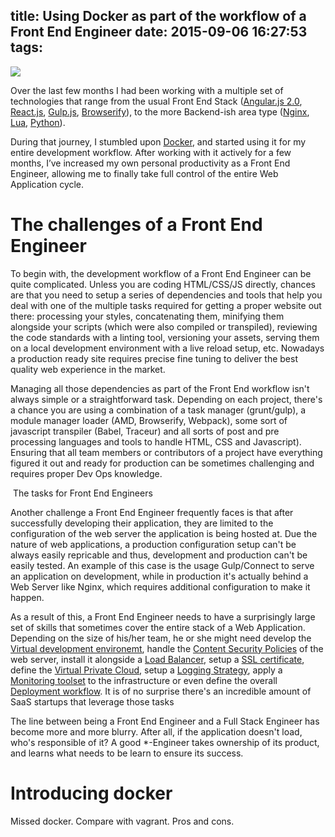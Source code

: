 title: Using Docker as part of the workflow of a Front End Engineer
date: 2015-09-06 16:27:53
tags:
---

<img style="max-width: 100%;" src="https://s3.eu-central-1.amazonaws.com/assets.jjperezaguinaga.com/articles/v1/front-end-ops-and-docker/01-front-end-ops-and-docker.png"/>

Over the last few months I had been working with a multiple set of technologies that range from the usual Front End Stack ([Angular.js 2.0](https://angular.io/), [React.js](http://facebook.github.io/react/), [Gulp.js](http://gulpjs.com/), [Browserify](http://browserify.org/)), to the more Backend-ish area type ([Nginx](http://nginx.org/en/), [Lua](http://www.lua.org/), [Python](https://www.python.org/)).

During that journey, I stumbled upon [Docker](https://www.docker.com/), and started using it for my entire development workflow. After working with it actively for a few months, I’ve increased my own personal productivity as a Front End Engineer, allowing me to finally take full control of the entire Web Application cycle.

<!--more-->

# The challenges of a Front End Engineer

To begin with, the development workflow of a Front End Engineer can be quite complicated. Unless you are coding HTML/CSS/JS directly, chances are that you need to setup a series of dependencies and tools that help you deal with one of the multiple tasks required for getting a proper website out there: processing your styles, concatenating them, minifying them alongside your scripts (which were also compiled or transpiled), reviewing the code standards with a linting tool, versioning your assets, serving them on a local development environment with a live reload setup, etc. Nowadays a production ready site requires precise fine tuning to deliver the best quality web experience in the market.

Managing all those dependencies as part of the Front End workflow isn't always simple or a straightforward task. Depending on each project, there's a chance you are using a combination of a task manager (grunt/gulp), a module manager loader (AMD, Browserify, Webpack), some sort of javascript transpiler (Babel, Traceur) and all sorts of post and pre processing languages and tools to handle HTML, CSS and Javascript). Ensuring that all team members or contributors of a project have everything figured it out and ready for production can be sometimes challenging and requires proper Dev Ops knowledge.

<IMAGE>
The tasks for Front End Engineers

Another challenge a Front End Engineer frequently faces is that after successfully developing their application, they are limited to the configuration of the web server the application is being hosted at. Due the nature of web applications, a production configuration setup can't be always easily repricable and thus, development and production can't be easily tested. An example of this case is the usage Gulp/Connect to serve an application on development, while in production it's actually behind a Web Server like Nginx, which requires additional configuration to make it happen.

As a result of this, a Front End Engineer needs to have a surprisingly large set of skills that sometimes cover the entire stack of a Web Application. Depending on the size of his/her team, he or she might need develop the [Virtual development environemt](https://www.vagrantup.com/), handle the [Content Security Policies](http://content-security-policy.com/) of the web server, install it alongside a [Load Balancer](https://aws.amazon.com/elasticloadbalancing/), setup a [SSL certificate](https://en.wikipedia.org/wiki/Transport_Layer_Security), define the [Virtual Private Cloud](https://aws.amazon.com/vpc/), setup a [Logging Strategy](https://www.elastic.co/products), apply a [Monitoring toolset](https://www.nagios.org/) to the infrastructure or even define the overall [Deployment workflow](http://www.cloud66.com/). It is of no surprise there's an incredible amount of SaaS startups that leverage those tasks 

The line between being a Front End Engineer and a Full Stack Engineer has become more and more blurry. After all, if the application doesn't load, who's responsible of it? A good *-Engineer takes ownership of its product, and learns what needs to be learn to ensure its success.


# Introducing docker

Missed docker. Compare with vagrant. Pros and cons.

